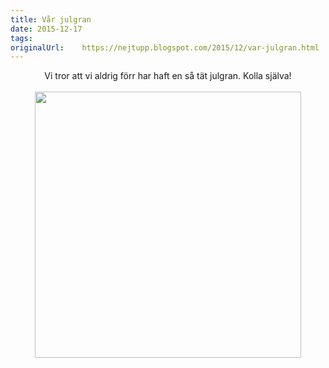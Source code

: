 ```yaml
---
title: Vår julgran
date: 2015-12-17
tags: 	
originalUrl:	https://nejtupp.blogspot.com/2015/12/var-julgran.html
---
```


<div dir="ltr" style="text-align: left;" trbidi="on"><div class="separator" style="clear: both; text-align: center;">Vi tror att vi aldrig förr har haft en så tät julgran. Kolla själva!</div><div class="separator" style="clear: both; text-align: center;"><br></div><div class="separator" style="clear: both; text-align: center;"><img src="../../../../img/IMG_2688.JPG" width="426"></div><br></div>
<!-- no comments on this post -->